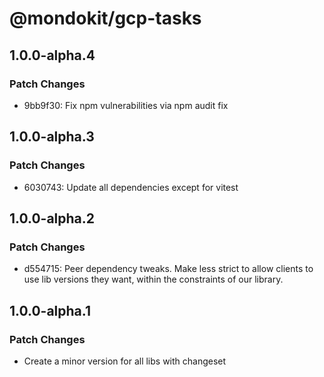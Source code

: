 # @mondokit/gcp-tasks

## 1.0.0-alpha.4

### Patch Changes

- 9bb9f30: Fix npm vulnerabilities via npm audit fix

## 1.0.0-alpha.3

### Patch Changes

- 6030743: Update all dependencies except for vitest

## 1.0.0-alpha.2

### Patch Changes

- d554715: Peer dependency tweaks. Make less strict to allow clients to use lib versions they want, within the constraints of our library.

## 1.0.0-alpha.1

### Patch Changes

- Create a minor version for all libs with changeset
